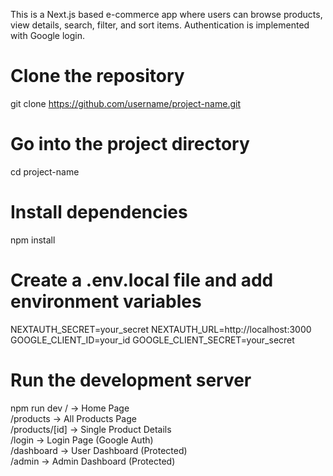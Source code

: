 This is a Next.js based e-commerce app where users can browse products, view details, search, filter, and sort items. Authentication is implemented with Google login.


# Clone the repository
git clone https://github.com/username/project-name.git

# Go into the project directory
cd project-name

# Install dependencies
npm install

# Create a .env.local file and add environment variables
NEXTAUTH_SECRET=your_secret
NEXTAUTH_URL=http://localhost:3000
GOOGLE_CLIENT_ID=your_id
GOOGLE_CLIENT_SECRET=your_secret

# Run the development server
npm run dev
/                → Home Page  
/products        → All Products Page  
/products/[id]  → Single Product Details  
/login          → Login Page (Google Auth)  
/dashboard      → User Dashboard (Protected)  
/admin          → Admin Dashboard (Protected)  
